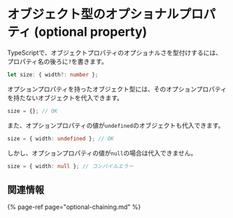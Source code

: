# オブジェクト型のオプショナルプロパティ \(optional property\)

TypeScriptで、オブジェクトプロパティのオプショナルさを型付けするには、プロパティ名の後ろに`?`を書きます。

```typescript
let size: { width?: number };
```

オプションプロパティを持ったオブジェクト型には、そのオプションプロパティを持たないオブジェクトを代入できます。

```typescript
size = {}; // OK
```

また、オプションプロパティの値が`undefined`のオブジェクトも代入できます。

```typescript
size = { width: undefined }; // OK
```

しかし、オプションプロパティの値が`null`の場合は代入できません。

```typescript
size = { width: null }; // コンパイルエラー
```

## 関連情報

{% page-ref page="optional-chaining.md" %}

